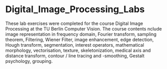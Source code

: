 # Digital_Image_Processing_Labs
These lab exercises were completed for the course Digital Image Processing at the TU Berlin Computer Vision. The course contents nclude image representation in frequency domain, Fourier transform, sampling theorem, Filtering, Wiener Filter, image enhancement, edge detection, Hough transform, segmentation, interest operators, mathematical morphology, vectorisation, texture, skeletonization, medical axis and distance transform, contour / line tracing and -smoothing, Gestalt psychology, grouping.
